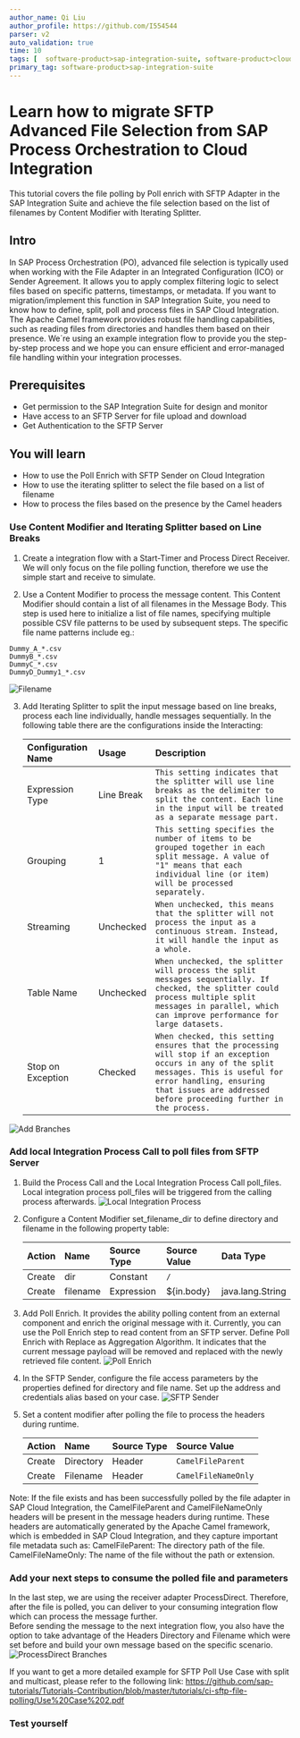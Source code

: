 ```yaml
---
author_name: Qi Liu
author_profile: https://github.com/I554544
parser: v2
auto_validation: true
time: 10
tags: [  software-product>sap-integration-suite, software-product>cloud-integration, software-product>sap-process-integration, software-product>sap-process-orchestration, tutorial>beginner  ]
primary_tag: software-product>sap-integration-suite
---
```


# Learn how to migrate SFTP Advanced File Selection from SAP Process Orchestration to Cloud Integration
<!-- description --> This tutorial covers the file polling by Poll enrich with SFTP Adapter in the SAP Integration Suite and achieve the file selection based on the list of filenames by Content Modifier with Iterating Splitter.

## Intro
In SAP Process Orchestration (PO), advanced file selection is typically used when working with the File Adapter in an Integrated Configuration (ICO) or Sender Agreement. It allows you to apply complex filtering logic to select files based on specific patterns, timestamps, or metadata. If you want to migration/implement this function in SAP Integration Suite, you need to know how to define, split, poll and process files in SAP Cloud Integration. The Apache Camel framework provides robust file handling capabilities, such as reading files from directories and handles them based on their presence. We´re using an example integration flow to provide you the step-by-step process and we hope you can ensure efficient and error-managed file handling within your integration processes.  

## Prerequisites
- Get permission to the SAP Integration Suite for design and monitor
- Have access to an SFTP Server for file upload and download
- Get Authentication to the SFTP Server
  

## You will learn
- How to use the Poll Enrich with SFTP Sender on Cloud Integration
- How to use the iterating splitter to select the file based on a list of filename
- How to process the files based on the presence by the Camel headers

### Use Content Modifier and Iterating Splitter based on Line Breaks

1.  Create a integration flow with a Start-Timer and Process Direct Receiver. We will only focus on the file polling function, therefore we use the simple start and receive to simulate.   

2.  Use a Content Modifier to process the message content. This Content Modifier should contain a list of all filenames in the Message Body. This step is used here to initialize a list of file names, specifying multiple possible CSV file patterns to be used by subsequent steps. 
The specific file name patterns include eg.: 

```Expression
Dummy_A_*.csv 
DummyB_*.csv 
DummyC_*.csv 
DummyD_Dummy1_*.csv 
```
![Filename](list-filenames.png)  

3.  Add Iterating Splitter to split the input message based on line breaks, process each line individually, handle messages sequentially. In the following table there are the configurations inside the Interacting:

    |  Configuration Name               | Usage         | Description                                      
    |  :-------------           | :-------------        | :------------- 
    |  Expression Type | Line Break               | `This setting indicates that the splitter will use line breaks as the delimiter to split the content. Each line in the input will be treated as a separate message part. ` 
    |  Grouping          | 1                  | `This setting specifies the number of items to be grouped together in each split message. A value of "1" means that each individual line (or item) will be processed separately. `  
    |  Streaming              | Unchecked                | `When unchecked, this means that the splitter will not process the input as a continuous stream. Instead, it will handle the input as a whole. `   
    |  Table Name               | Unchecked                 | `When unchecked, the splitter will process the split messages sequentially. If checked, the splitter could process multiple split messages in parallel, which can improve performance for large datasets. `      
    |  Stop on Exception             | Checked                 | `When checked, this setting ensures that the processing will stop if an exception occurs in any of the split messages. This is useful for error handling, ensuring that issues are addressed before proceeding further in the process. `  


![Add Branches]( IteratingSplitter.png)  

### Add local Integration Process Call to poll files from SFTP Server

1.  Build the Process Call and the Local Integration Process Call  poll_files. Local integration process poll_files will be triggered from the calling process afterwards.
        ![Local Integration Process]( poll_files.png)  

2.  Configure a Content Modifier set_filename_dir to define directory and filename in the following property table:
     
    | Action | Name | Source Type | Source Value | Data Type                                            
    | :------------- | :------------- | :------------- | :------------- | :-------------                                            
    | Create | dir | Constant | `/` |                                           
    | Create | filename | Expression | ${in.body} | java.lang.String                                                                           

3.  Add Poll Enrich. It provides the ability polling content from an external component and enrich the original message with it. Currently, you can use the Poll Enrich step to read content from an SFTP server.
Define Poll Enrich with Replace as Aggregation Algorithm. It indicates that the current message payload will be removed and replaced with the newly retrieved file content.
![Poll Enrich]( poll_files.png)  

4. In the SFTP Sender, configure the file access parameters by the properties defined for directory and file name. Set up the address and credentials alias based on your case. 
![ SFTP Sender]( SFTP.png)  
5. Set a content modifier after polling the file to process the headers during runtime. 

    | Action | Name | Source Type | Source Value      
    | :------------- | :------------- | :------------- | :-------------                                        
    | Create | Directory | Header | `CamelFileParent`                                       
    | Create | Filename | Header | `CamelFileNameOnly` 

Note: If the file exists and has been successfully polled by the file adapter in SAP Cloud Integration, the CamelFileParent and CamelFileNameOnly headers will be present in the message headers during runtime. These headers are automatically generated by the Apache Camel framework, which is embedded in SAP Cloud Integration, and they capture important file metadata such as:
CamelFileParent: The directory path of the file.
CamelFileNameOnly: The name of the file without the path or extension.

### Add your next steps to consume the polled file and parameters
In the last step, we are using the receiver adapter ProcessDirect. Therefore, after the file is polled, you can deliver to your consuming integration flow which can process the message further.  
Before sending the message to the next integration flow, you also have the option to take advantage of the Headers Directory and Filename which were set before and build your own message based on the specific scenario.
![ProcessDirect Branches]( ProcessDirect.png)  

If you want to get a more detailed example for SFTP Poll Use Case with split and multicast, please refer to the following link:
https://github.com/sap-tutorials/Tutorials-Contribution/blob/master/tutorials/ci-sftp-file-polling/Use%20Case%202.pdf




### Test yourself

